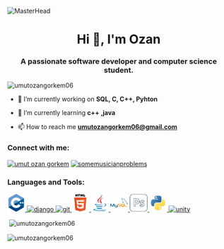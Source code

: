 ![MasterHead](https://miro.medium.com/v2/resize:fit:996/1*xNQKHj5vR7w9AcY_bDKYYw.gif)
<h1 align="center">Hi 👋, I'm Ozan</h1>
<h3 align="center">A passionate software developer and computer science student.</h3>

<p align="left"> <img src="https://komarev.com/ghpvc/?username=umutozangorkem06&label=Profile%20views&color=0e75b6&style=flat" alt="umutozangorkem06" /> </p>

- 🔭 I’m currently working on **SQL, C, C++, Pyhton**

- 🌱 I’m currently learning **c++ ,java**

- 📫 How to reach me **umutozangorkem06@gmail.com**

<h3 align="left">Connect with me:</h3>
<p align="left">
<a href="https://linkedin.com/in/umut ozan gorkem" target="blank"><img align="center" src="https://raw.githubusercontent.com/rahuldkjain/github-profile-readme-generator/master/src/images/icons/Social/linked-in-alt.svg" alt="umut ozan gorkem" height="30" width="40" /></a>
<a href="https://instagram.com/somemusicianproblems" target="blank"><img align="center" src="https://raw.githubusercontent.com/rahuldkjain/github-profile-readme-generator/master/src/images/icons/Social/instagram.svg" alt="somemusicianproblems" height="30" width="40" /></a>
</p>

<h3 align="left">Languages and Tools:</h3>
<p align="left"> <a href="https://www.w3schools.com/cpp/" target="_blank" rel="noreferrer"> <img src="https://raw.githubusercontent.com/devicons/devicon/master/icons/cplusplus/cplusplus-original.svg" alt="cplusplus" width="40" height="40"/> </a> <a href="https://www.djangoproject.com/" target="_blank" rel="noreferrer"> <img src="https://cdn.worldvectorlogo.com/logos/django.svg" alt="django" width="40" height="40"/> </a> <a href="https://git-scm.com/" target="_blank" rel="noreferrer"> <img src="https://www.vectorlogo.zone/logos/git-scm/git-scm-icon.svg" alt="git" width="40" height="40"/> </a> <a href="https://www.w3.org/html/" target="_blank" rel="noreferrer"> <img src="https://raw.githubusercontent.com/devicons/devicon/master/icons/html5/html5-original-wordmark.svg" alt="html5" width="40" height="40"/> </a> <a href="https://www.java.com" target="_blank" rel="noreferrer"> <img src="https://raw.githubusercontent.com/devicons/devicon/master/icons/java/java-original.svg" alt="java" width="40" height="40"/> </a> <a href="https://www.mysql.com/" target="_blank" rel="noreferrer"> <img src="https://raw.githubusercontent.com/devicons/devicon/master/icons/mysql/mysql-original-wordmark.svg" alt="mysql" width="40" height="40"/> </a> <a href="https://www.photoshop.com/en" target="_blank" rel="noreferrer"> <img src="https://raw.githubusercontent.com/devicons/devicon/master/icons/photoshop/photoshop-line.svg" alt="photoshop" width="40" height="40"/> </a> <a href="https://www.python.org" target="_blank" rel="noreferrer"> <img src="https://raw.githubusercontent.com/devicons/devicon/master/icons/python/python-original.svg" alt="python" width="40" height="40"/> </a> <a href="https://unity.com/" target="_blank" rel="noreferrer"> <img src="https://www.vectorlogo.zone/logos/unity3d/unity3d-icon.svg" alt="unity" width="40" height="40"/> </a> </p>

<p>&nbsp;<img align="center" src="https://github-readme-stats.vercel.app/api?username=umutozangorkem06&show_icons=true&locale=en" alt="umutozangorkem06" /></p>

<p><img align="center" src="https://github-readme-streak-stats.herokuapp.com/?user=umutozangorkem06&" alt="umutozangorkem06" /></p>

